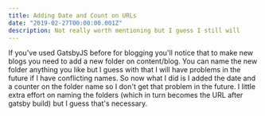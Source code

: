 ```yaml
---
title: Adding Date and Count on URLs
date: "2019-02-27T00:00:00.001Z"
description: Not really worth mentioning but I guess I still will
---
```


If you've used GatsbyJS before for blogging you'll notice that to make new blogs you need to add a new folder on content/blog. You can name the new folder anything you like but I guess with that I will have problems in the future if I have conflicting names. So now what I did is I added the date and a counter on the folder name so I don't get that problem in the future. I little extra effort on naming the folders (which in turn becomes the URL after gatsby build) but I guess that's necessary.